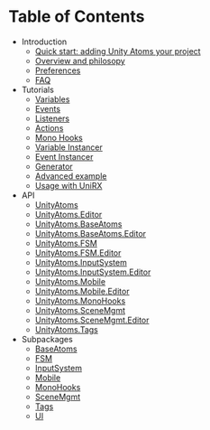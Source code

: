 # Table of Contents

-   Introduction
    -   [Quick start: adding Unity Atoms your project](./introduction/quick-start.md)
    -   [Overview and philosopy](./introduction/overview.md)
    -   [Preferences](./introduction/preferences.md)
    -   [FAQ](./introduction/faq.md)
-   Tutorials
    -   [Variables](./tutorials/variables.md)
    -   [Events](./tutorials/events.md)
    -   [Listeners](./tutorials/listeners.md)
    -   [Actions](./tutorials/actions.md)
    -   [Mono Hooks](./tutorials/mono-hooks.md)
    -   [Variable Instancer](./tutorials/variable-instancer.md)
    -   [Event Instancer](./tutorials/event-instancer.md)
    -   [Generator](./tutorials/generator.md)
    -   [Advanced example](./tutorials/advanced-example.md)
    -   [Usage with UniRX](./tutorials/unirx.md)
-   API
    -   [UnityAtoms](./api/unityatoms.md)
    -   [UnityAtoms.Editor](./api/unityatoms.editor.md)
    -   [UnityAtoms.BaseAtoms](./api/unityatoms.baseatoms.md)
    -   [UnityAtoms.BaseAtoms.Editor](./api/unityatoms.baseatoms.editor.md)
    -   [UnityAtoms.FSM](./api/unityatoms.fsm.md)
    -   [UnityAtoms.FSM.Editor](./api/unityatoms.fsm.editor.md)
    -   [UnityAtoms.InputSystem](./api/unityatoms.inputsystem.md)
    -   [UnityAtoms.InputSystem.Editor](./api/unityatoms.inputsystem.editor.md)
    -   [UnityAtoms.Mobile](./api/unityatoms.mobile.md)
    -   [UnityAtoms.Mobile.Editor](./api/unityatoms.mobile.editor.md)
    -   [UnityAtoms.MonoHooks](./api/unityatoms.monohooks.md)
    -   [UnityAtoms.SceneMgmt](./api/unityatoms.scenemgmt.md)
    -   [UnityAtoms.SceneMgmt.Editor](./api/unityatoms.scenemgmt.editor.md)
    -   [UnityAtoms.Tags](./api/unityatoms.tags.md)
-   Subpackages
    -   [BaseAtoms](./subpackages/base-atoms.md)
    -   [FSM](./subpackages/fsm.md)
    -   [InputSystem](./subpackages/input-system.md)
    -   [Mobile](./subpackages/mobile.md)
    -   [MonoHooks](./subpackages/mono-hooks.md)
    -   [SceneMgmt](./subpackages/scene-mgmt.md)
    -   [Tags](./subpackages/tags.md)
    -   [UI](./subpackages/ui.md)
